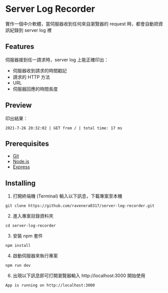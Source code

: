 # Server Log Recorder

實作一個中介軟體，當伺服器收到任何來自瀏覽器的 request 時，都會自動把資訊紀錄到 server log 裡

## Features

伺服器接到任一請求時，server log 上能正確印出：

- 伺服器收到請求的時間戳記
- 請求的 HTTP 方法
- URL
- 伺服器回應的時間長度

## Preview

印出結果：

```
2021-7-26 20:32:02 | GET from / | total time: 17 ms
```

## Prerequisites

- [Git](https://git-scm.com/)
- [Node.js](https://nodejs.org/en/)
- [Express](https://expressjs.com/)

## Installing

1. 打開終端機 (Terminal) 輸入以下訊息，下載專案至本機

```
git clone https://github.com/ravenera0317/server-log-recorder.git
```

2. 進入專案目錄資料夾

```
cd server-log-recorder
```

3. 安裝 npm 套件

```
npm install
```

4. 啟動伺服器來執行專案

```
npm run dev
```

6. 出現以下訊息即可打開瀏覽器輸入 http://localhost:3000 開始使用

```
App is running on http://localhost:3000
```

